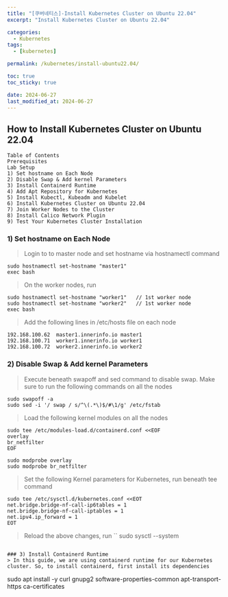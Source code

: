 ```yaml
---
title: "[쿠버네티스]-Install Kubernetes Cluster on Ubuntu 22.04"
excerpt: "Install Kubernetes Cluster on Ubuntu 22.04"

categories:
  - Kubernetes
tags:
  - [kubernetes]

permalink: /kubernetes/install-ubuntu22.04/

toc: true
toc_sticky: true

date: 2024-06-27
last_modified_at: 2024-06-27
---
```


## How to Install Kubernetes Cluster on Ubuntu 22.04
```
Table of Contents
Prerequisites
Lab Setup
1) Set hostname on Each Node
2) Disable Swap & Add kernel Parameters
3) Install Containerd Runtime
4) Add Apt Repository for Kubernetes
5) Install Kubectl, Kubeadm and Kubelet
6) Install Kubernetes Cluster on Ubuntu 22.04
7) Join Worker Nodes to the Cluster
8) Install Calico Network Plugin
9) Test Your Kubernetes Cluster Installation
```

### 1) Set hostname on Each Node
> Login to to master node and set hostname via hostnamectl command
```
sudo hostnamectl set-hostname "master1"
exec bash
```
> On the worker nodes, run
```
sudo hostnamectl set-hostname "worker1"   // 1st worker node
sudo hostnamectl set-hostname "worker2"   // 1st worker node
exec bash
```
> Add the following lines in /etc/hosts file on each node
```
192.168.100.62  master1.innerinfo.io master1
192.168.100.71  worker1.innerinfo.io worker1
192.168.100.72  worker2.innerinfo.io worker2
```

### 2) Disable Swap & Add kernel Parameters
> Execute beneath swapoff and sed command to disable swap. Make sure to run the following commands on all the nodes
```
sudo swapoff -a
sudo sed -i '/ swap / s/^\(.*\)$/#\1/g' /etc/fstab
```

> Load the following kernel modules on all the nodes
```
sudo tee /etc/modules-load.d/containerd.conf <<EOF
overlay
br_netfilter
EOF

sudo modprobe overlay
sudo modprobe br_netfilter
```

> Set the following Kernel parameters for Kubernetes, run beneath tee command
```
sudo tee /etc/sysctl.d/kubernetes.conf <<EOT
net.bridge.bridge-nf-call-ip6tables = 1
net.bridge.bridge-nf-call-iptables = 1
net.ipv4.ip_forward = 1
EOT
```

> Reload the above changes, run
``
sudo sysctl --system
```

### 3) Install Containerd Runtime
> In this guide, we are using containerd runtime for our Kubernetes cluster. So, to install containerd, first install its dependencies
```
sudo apt install -y curl gnupg2 software-properties-common apt-transport-https ca-certificates
```











